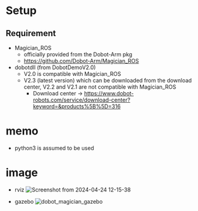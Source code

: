 # Setup
## Requirement
- Magician_ROS
  - officially provided from the Dobot-Arm pkg
  - https://github.com/Dobot-Arm/Magician_ROS
- dobotdll (from DobotDemoV2.0)
  - V2.0 is compatible with Magician_ROS
  - V2.3 (latest version) which can be downloaded from the download center, V2.2 and V2.1 are not compatible with Magician_ROS
    - Download center -> https://www.dobot-robots.com/service/download-center?keyword=&products%5B%5D=316

# memo
- python3 is assumed to be used

# image
- rviz
![Screenshot from 2024-04-24 12-15-38](https://github.com/asanolab/robot_control/assets/6872136/55eaee9e-4a92-48e4-8b6f-8c7cceed6b15)

- gazebo
![dobot_magician_gazebo](https://github.com/asanolab/robot_control/assets/6872136/aaff7d08-e705-4bf9-9fa3-c4e091bab148)
